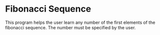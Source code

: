 # Fibonacci Sequence
This program helps the user learn any number of the first elements of the fibonacci sequence. The number must be specified by the user.
